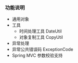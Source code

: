 ### 功能说明

- 通用对象
- 工具
    - 时间处理工具 DateUtil
    - 对象复制工具 CopyUtil
- 异常处理
- 异常公共错误码 ExceptionCode
- Spring MVC 参数校验支持